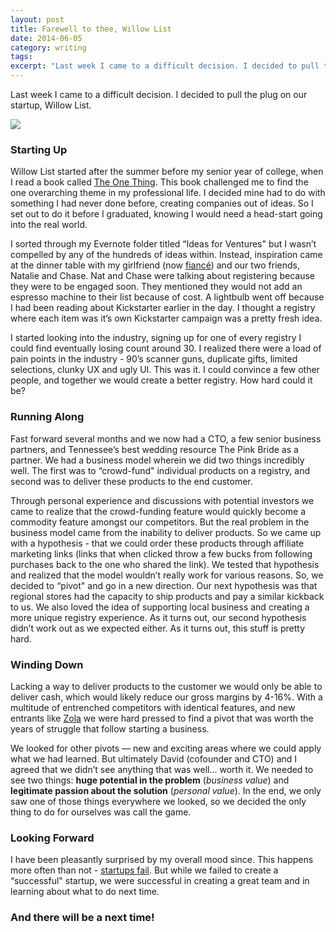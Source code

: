 ```yaml
---
layout: post
title: Farewell to thee, Willow List
date: 2014-06-05
category: writing
tags:
excerpt: "Last week I came to a difficult decision. I decided to pull the plug on our startup, Willow List. Willow List started after the summer before my senior year of college, when I read a book called The One Thing. This book challenged me..."
---
```


Last week I came to a difficult decision. I decided to pull the plug on our startup, Willow List.

![](http://postachio-images.s3-website-us-east-1.amazonaws.com/74eb28143e6bb5b350321213ffddb680.png)

### Starting Up

Willow List started after the summer before my senior year of college, when I read a book called [The One Thing](http://godownwind.co/go-down-wind). This book challenged me to find the one overarching theme in my professional life. I decided mine had to do with something I had never done before, creating companies out of ideas. So I set out to do it before I graduated, knowing I would need a head-start going into the real world.

I sorted through my Evernote folder titled “Ideas for Ventures" but I wasn’t compelled by any of the hundreds of ideas within. Instead, inspiration came at the dinner table with my girlfriend (now [fiancé](http://godownwind.co/my-engagement-story)) and our two friends, Natalie and Chase. Nat and Chase were talking about registering because they were to be engaged soon. They mentioned they would not add an espresso machine to their list because of cost. A lightbulb went off because I had been reading about Kickstarter earlier in the day. I thought a registry where each item was it’s own Kickstarter campaign was a pretty fresh idea.

I started looking into the industry, signing up for one of every registry I could find eventually losing count around 30. I realized there were a load of pain points in the industry - 90’s scanner guns, duplicate gifts, limited selections, clunky UX and ugly UI. This was it. I could convince a few other people, and together we would create a better registry. How hard could it be?

### Running Along

Fast forward several months and we now had a CTO, a few senior business partners, and Tennessee’s best wedding resource The Pink Bride as a partner. We had a business model wherein we did two things incredibly well. The first was to “crowd-fund" individual products on a registry, and second was to deliver these products to the end customer.

Through personal experience and discussions with potential investors we came to realize that the crowd-funding feature would quickly become a commodity feature amongst our competitors. But the real problem in the business model came from the inability to deliver products. So we came up with a hypothesis - that we could order these products through affiliate marketing links (links that when clicked throw a few bucks from following purchases back to the one who shared the link). We tested that hypothesis and realized that the model wouldn’t really work for various reasons. So, we decided to “pivot" and go in a new direction. Our next hypothesis was that regional stores had the capacity to ship products and pay a similar kickback to us. We also loved the idea of supporting local business and creating a more unique registry experience. As it turns out, our second hypothesis didn’t work out as we expected either. As it turns out, this stuff is pretty hard.

### Winding Down

Lacking a way to deliver products to the customer we would only be able to deliver cash, which would likely reduce our gross margins by 4-16%. With a multitude of entrenched competitors with identical features, and new entrants like [Zola](http://www.stylemepretty.com/2014/01/21/wedding-registry-with-zola) we were hard pressed to find a pivot that was worth the years of struggle that follow starting a business.

We looked for other pivots — new and exciting areas where we could apply what we had learned. But ultimately David (cofounder and CTO) and I agreed that we didn’t see anything that was well... worth it. We needed to see two things: **huge potential in the problem** (_business value_) and **legitimate passion about the solution** (_personal value_). In the end, we only saw one of those things everywhere we looked, so we decided the only thing to do for ourselves was call the game.

### Looking Forward

I have been pleasantly surprised by my overall mood since. This happens more often than not - [startups fail](http://www.statisticbrain.com/startup-failure-by-industry). But while we failed to create a “successful" startup, we were successful in creating a great team and in learning about what to do next time.

### And there will be a next time!
